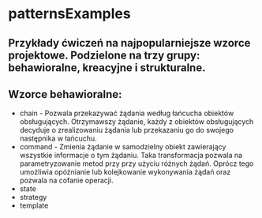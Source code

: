 # patternsExamples
## Przykłady ćwiczeń na najpopularniejsze wzorce projektowe. Podzielone na trzy grupy: behawioralne, kreacyjne i strukturalne.
## Wzorce behawioralne:
* chain - Pozwala przekazywać żądania według łańcucha obiektów obsługujących. 
          Otrzymawszy żądanie, każdy z obiektów obsługujących decyduje o zrealizowaniu żądania lub przekazaniu go do swojego następnika w łańcuchu.
* command - Zmienia żądanie w samodzielny obiekt zawierający wszystkie informacje o tym żądaniu. 
            Taka transformacja pozwala na parametryzowanie metod przy przy użyciu różnych żądań. 
            Oprócz tego umożliwia opóźnianie lub kolejkowanie wykonywania żądań oraz pozwala na cofanie operacji.
* state
* strategy
* template 
